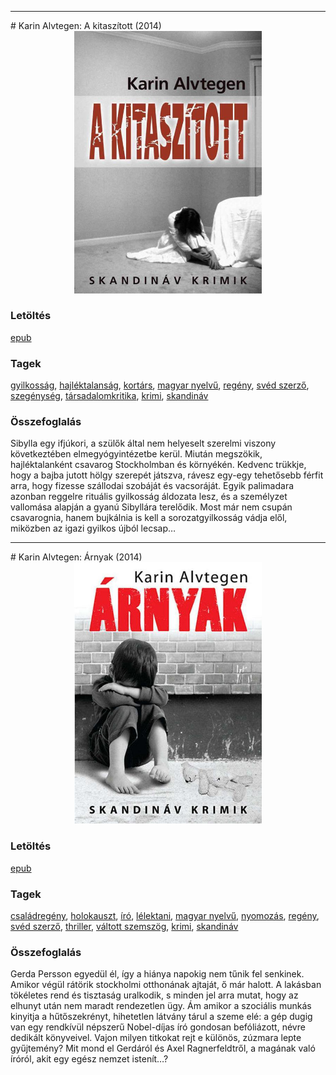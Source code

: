 <hr/>
# <a name="id_673">Karin Alvtegen: A kitaszított (2014)</a>
<center><img src="https://github.com/BercziSandor/calibre_lib/raw/main/main/Karin%20Alvtegen/A%20kitaszitott%20%28673%29/cover.jpg" alt="cover" width="300"/></center>

### Letöltés
[epub](https://github.com/BercziSandor/calibre_lib/raw/main/main/Karin%20Alvtegen/A%20kitaszitott%20%28673%29/A%20kitaszitott%20-%20Karin%20Alvtegen.epub)

### Tagek
[gyilkosság](https://github.com/berczisandor/calibre_lib/blob/main/main/_tags/gyilkoss%c3%a1g.md), [hajléktalanság](https://github.com/berczisandor/calibre_lib/blob/main/main/_tags/hajl%c3%a9ktalans%c3%a1g.md), [kortárs](https://github.com/berczisandor/calibre_lib/blob/main/main/_tags/kort%c3%a1rs.md), [magyar nyelvű](https://github.com/berczisandor/calibre_lib/blob/main/main/_tags/magyar%20nyelv%c5%b1.md), [regény](https://github.com/berczisandor/calibre_lib/blob/main/main/_tags/reg%c3%a9ny.md), [svéd szerző](https://github.com/berczisandor/calibre_lib/blob/main/main/_tags/sv%c3%a9d%20szerz%c5%91.md), [szegénység](https://github.com/berczisandor/calibre_lib/blob/main/main/_tags/szeg%c3%a9nys%c3%a9g.md), [társadalomkritika](https://github.com/berczisandor/calibre_lib/blob/main/main/_tags/t%c3%a1rsadalomkritika.md), [krimi](https://github.com/berczisandor/calibre_lib/blob/main/main/_tags/krimi.md), [skandináv](https://github.com/berczisandor/calibre_lib/blob/main/main/_tags/skandin%c3%a1v.md)

### Összefoglalás
<div>
<p>Sibylla egy ifjúkori, a szülők által nem helyeselt szerelmi viszony következtében elmegyógyintézetbe kerül. Miután megszökik, hajléktalanként csavarog Stockholmban és környékén. Kedvenc trükkje, hogy a bajba jutott hölgy szerepét játszva, rávesz egy-egy tehetősebb férfit arra, hogy fizesse szállodai szobáját és vacsoráját. Egyik palimadara azonban reggelre rituális gyilkosság áldozata lesz, és a személyzet vallomása alapján a gyanú Sibyllára terelődik. Most már nem csupán csavarognia, hanem bujkálnia is kell a sorozatgyilkosság vádja elől, miközben az igazi gyilkos újból lecsap…</p></div>


<hr/>
# <a name="id_676">Karin Alvtegen: Árnyak (2014)</a>
<center><img src="https://github.com/BercziSandor/calibre_lib/raw/main/main/Karin%20Alvtegen/Arnyak%20%28676%29/cover.jpg" alt="cover" width="300"/></center>

### Letöltés
[epub](https://github.com/BercziSandor/calibre_lib/raw/main/main/Karin%20Alvtegen/Arnyak%20%28676%29/Arnyak%20-%20Karin%20Alvtegen.epub)

### Tagek
[családregény](https://github.com/berczisandor/calibre_lib/blob/main/main/_tags/csal%c3%a1dreg%c3%a9ny.md), [holokauszt](https://github.com/berczisandor/calibre_lib/blob/main/main/_tags/holokauszt.md), [író](https://github.com/berczisandor/calibre_lib/blob/main/main/_tags/%c3%adr%c3%b3.md), [lélektani](https://github.com/berczisandor/calibre_lib/blob/main/main/_tags/l%c3%a9lektani.md), [magyar nyelvű](https://github.com/berczisandor/calibre_lib/blob/main/main/_tags/magyar%20nyelv%c5%b1.md), [nyomozás](https://github.com/berczisandor/calibre_lib/blob/main/main/_tags/nyomoz%c3%a1s.md), [regény](https://github.com/berczisandor/calibre_lib/blob/main/main/_tags/reg%c3%a9ny.md), [svéd szerző](https://github.com/berczisandor/calibre_lib/blob/main/main/_tags/sv%c3%a9d%20szerz%c5%91.md), [thriller](https://github.com/berczisandor/calibre_lib/blob/main/main/_tags/thriller.md), [váltott szemszög](https://github.com/berczisandor/calibre_lib/blob/main/main/_tags/v%c3%a1ltott%20szemsz%c3%b6g.md), [krimi](https://github.com/berczisandor/calibre_lib/blob/main/main/_tags/krimi.md), [skandináv](https://github.com/berczisandor/calibre_lib/blob/main/main/_tags/skandin%c3%a1v.md)

### Összefoglalás
<div>
<p>Gerda Persson egyedül él, így a hiánya napokig nem tűnik fel senkinek. Amikor végül rátörik stockholmi otthonának ajtaját, ő már halott. A lakásban tökéletes rend és tisztaság uralkodik, s minden jel arra mutat, hogy az elhunyt után nem maradt rendezetlen ügy. Ám amikor a szociális munkás kinyitja a hűtőszekrényt, hihetetlen látvány tárul a szeme elé: a gép dugig van egy rendkívül népszerű Nobel-díjas író gondosan befóliázott, névre dedikált könyveivel. Vajon milyen titkokat rejt e különös, zúzmara lepte gyűjtemény? Mit mond el Gerdáról és Axel Ragnerfeldtről, a magának való íróról, akit egy egész nemzet istenít…?</p></div>



